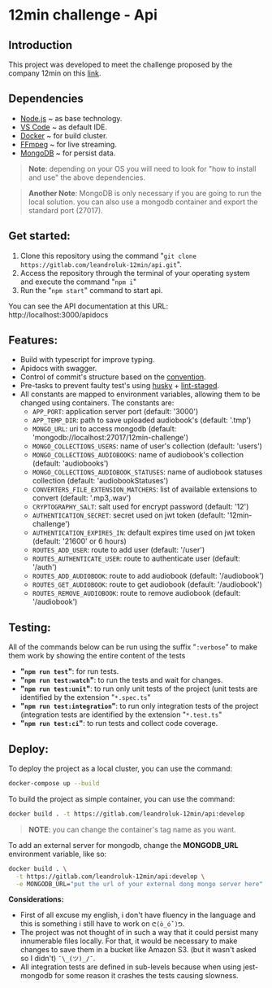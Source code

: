 # 12min challenge - Api

## Introduction

This project was developed to meet the challenge proposed by the company 12min on this [link](https://gist.github.com/chaosdude/6d0e92d11a391be7c7220011b726bceb).

## Dependencies

- [Node.js](https://nodejs.org/en/) ~ as base technology.
- [VS Code](https://code.visualstudio.com/download) ~ as default IDE.
- [Docker](https://docs.docker.com/get-docker/) ~ for build cluster.
- [FFmpeg](https://ffmpeg.org/download.html) ~ for live streaming.
- [MongoDB](https://www.mongodb.com/try/download/community) ~ for persist data.

> **Note**: depending on your OS you will need to look for "how to install and use" the above dependencies.

> **Another Note**: MongoDB is only necessary if you are going to run the local solution. you can also use a mongodb container and export the standard port (27017).

## Get started:

1. Clone this repository using the command "`git clone https://gitlab.com/leandroluk-12min/api.git`".
2. Access the repository through the terminal of your operating system and execute the command "`npm i`"
3. Run the "`npm start`" command to start api.

You can see the API documentation at this URL: http://localhost:3000/apidocs

## Features:

- Build with typescript for improve typing.
- Apidocs with swagger.
- Control of commit's structure based on the [convention](https://www.conventionalcommits.org/en/v1.0.0/).
- Pre-tasks to prevent faulty test's using [husky](https://typicode.github.io/husky/#/) + [lint-staged](https://github.com/okonet/lint-staged).
- All constants are mapped to environment variables, allowing them to be changed using containers. The constants are:
  - `APP_PORT`: application server port (default: '3000')
  - `APP_TEMP_DIR`: path to save uploaded audiobook's (default: '.tmp')
  - `MONGO_URL`: uri to access mongodb (default: 'mongodb://localhost:27017/12min-challenge')
  - `MONGO_COLLECTIONS_USERS`: name of user's collection (default: 'users')
  - `MONGO_COLLECTIONS_AUDIOBOOKS`: name of audiobook's collection (default: 'audiobooks')
  - `MONGO_COLLECTIONS_AUDIOBOOK_STATUSES`: name of audiobook statuses collection (default: 'audiobookStatuses')
  - `CONVERTERS_FILE_EXTENSION_MATCHERS`: list of available extensions to convert (default: '.mp3,.wav')
  - `CRYPTOGRAPHY_SALT`: salt used for encrypt password (default: '12')
  - `AUTHENTICATION_SECRET`: secret used on jwt token (default: '12min-challenge')
  - `AUTHENTICATION_EXPIRES_IN`: default expires time used on jwt token (default: '21600' or 6 hours)
  - `ROUTES_ADD_USER`: route to add user (default: '/user')
  - `ROUTES_AUTHENTICATE_USER`: route to authenticate user (default: '/auth')
  - `ROUTES_ADD_AUDIOBOOK`: route to add audiobook (default: '/audiobook') 
  - `ROUTES_GET_AUDIOBOOK`: route to get audiobook (default: '/audiobook')
  - `ROUTES_REMOVE_AUDIOBOOK`: route to remove audiobook (default: '/audiobook')

## Testing:

All of the commands below can be run using the suffix "`:verbose`" to make them work by showing the entire content of the tests

- **"`npm run test`"**: for run tests.
- **"`npm run test:watch`"**: to run the tests and wait for changes.
- **"`npm run test:unit`"**: to run only unit tests of the project (unit tests are identified by the extension "`*.spec.ts`"
- **"`npm run test:integration`"**: to run only integration tests of the project (integration tests are identified by the extension "`*.test.ts`"
- **"`npm run test:ci`"**: to run tests and collect code coverage.

## Deploy:

To deploy the project as a local cluster, you can use the command:

```sh
docker-compose up --build
```

To build the project as simple container, you can use the command:

```sh
docker build . -t https://gitlab.com/leandroluk-12min/api:develop
```

> **NOTE**: you can change the container's tag name as you want. 

To add an external server for mongodb, change the **MONGODB_URL** environment variable, like so:

```sh
docker build . \
  -t https://gitlab.com/leandroluk-12min/api:develop \
  -e MONGODB_URL="put the url of your external dong mongo server here"
```

**Considerations:**

- First of all excuse my english, i don't have fluency in the language and this is something i still have to work on `ᕦ(ò_óˇ)ᕤ`.
- The project was not thought of in such a way that it could persist many innumerable files locally. For that, it would be necessary to make changes to save them in a bucket like Amazon S3. (but it wasn't asked so I didn't) `¯\_(ツ)_/¯`.
- All integration tests are defined in sub-levels because when using jest-mongodb for some reason it crashes the tests causing slowness.